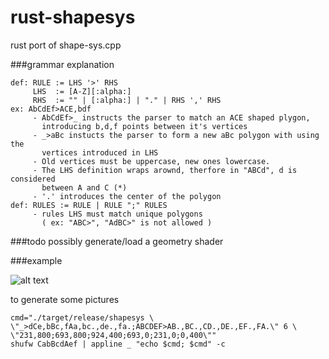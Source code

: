 # rust-shapesys
rust port of shape-sys.cpp

###grammar explanation
```
def: RULE := LHS '>' RHS
     LHS  := [A-Z][:alpha:]
     RHS  := "" | [:alpha:] | "." | RHS ',' RHS
ex: AbCdEf>ACE,bdf
     - AbCdEf>_ instructs the parser to match an ACE shaped plygon,
       introducing b,d,f points between it's vertices
     - _>aBc instucts the parser to form a new aBc polygon with using the
       vertices introduced in LHS
     - Old vertices must be uppercase, new ones lowercase.
     - The LHS definition wraps arownd, therfore in "ABCd", d is considered
       between A and C (*)
     - '.' introduces the center of the polygon
def: RULES := RULE | RULE ";" RULES
     - rules LHS must match unique polygons
       ( ex: "ABC>", "AdBC>" is not allowed )
```

###todo
possibly generate/load a geometry shader

###example

![alt text](https://github.com/ltlollo/rust-shapesys/raw/master/AaBnndCc>acd,Aad,aBc,dcC;ABCD>AB.,BC.,CD.,DA..png "preview")

to generate some pictures
```
cmd="./target/release/shapesys \
\"_>dCe,bBc,fAa,bc.,de.,fa.;ABCDEF>AB.,BC.,CD.,DE.,EF.,FA.\" 6 \
\"231,800;693,800;924,400;693,0;231,0;0,400\""
shufw CabBcdAef | appline _ "echo $cmd; $cmd" -c
```
